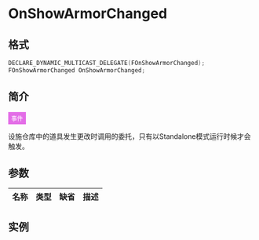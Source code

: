 # OnShowArmorChanged

## 格式

```c++
DECLARE_DYNAMIC_MULTICAST_DELEGATE(FOnShowArmorChanged);
FOnShowArmorChanged OnShowArmorChanged;
```

## 简介

<span style="padding: 4px 6px; font-size: 12px; display: inline-block; color: #FFFFFF; background: #E36DE7;">事件</span>	

​	设施仓库中的道具发生更改时调用的委托，只有以Standalone模式运行时候才会触发。

## 参数

| 名称 | 类型 | 缺省 | 描述 |
| ---- | ---- | ---- | ---- |

## 实例
